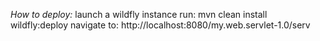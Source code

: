 *How to deploy:*
launch a wildfly instance
run: mvn clean install wildfly:deploy
navigate to: http://localhost:8080/my.web.servlet-1.0/serv

